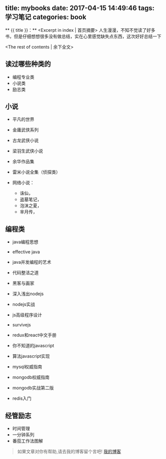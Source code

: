 title: mybooks
date: 2017-04-15 14:49:46
tags: 学习笔记
categories: book
---
** {{ title }}：** <Excerpt in index | 首页摘要>
人生漫漫，不知不觉读了好多书，但是仔细想想很多没有做总结，实在心里感觉缺失点东西，这次好好总结一下
<!-- more -->
<The rest of contents | 余下全文>

## 读过哪些种类的
- 编程专业类
- 小说类
- 励志类

## 小说
- 平凡的世界
- 金庸武侠系列
- 古龙武侠小说
- 梁羽生武侠小说
- 余华作品集
- 雷米小说全集（侦探类）

- 网络小说：
    - 诛仙，
    - 盗墓笔记，
    - 泡沫之夏，
    - 芈月传，


## 编程类
- java编程思想
- effective java
- java并发编程的艺术
- 代码整洁之道
- 黑客与画家

- 深入浅出nodejs
- nodejs实战
- js高级程序设计
- survivejs
- redux和react中文手册
- 你不知道的javascript
- 算法javascript实现

- mysql权威指南
- mongodb权威指南
- mongodb实战第二版
- redis入门

## 经管励志
- 时间管理
- 一分钟系列
- 番茄工作法图解






> 如果文章对你有帮助,请去我的博客留个言吧! [我的博客][1]

[1]: http://geeksblog.cc
